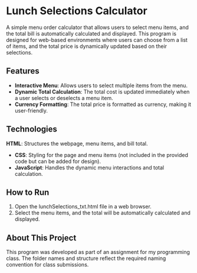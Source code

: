 # Lunch Selections Calculator
A simple menu order calculator that allows users to select menu items, and the total bill is automatically calculated and displayed. This program is designed for web-based environments where users can choose from a list of items, and the total price is dynamically updated based on their selections.

## Features
- **Interactive Menu**: Allows users to select multiple items from the menu.
- **Dynamic Total Calculation**: The total cost is updated immediately when a user selects or deselects a menu item.
- **Currency Formatting**: The total price is formatted as currency, making it user-friendly.
  

## Technologies
**HTML**: Structures the webpage, menu items, and bill total.
- **CSS**: Styling for the page and menu items (not included in the provided code but can be added for design).
- **JavaScript**: Handles the dynamic menu interactions and total calculation.

## How to Run
1. Open the lunchSelections_txt.html file in a web browser.
2. Select the menu items, and the total will be automatically calculated and displayed.

## About This Project
This program was developed as part of an assignment for my programming class. 
The folder names and structure reflect the required naming convention for class submissions.